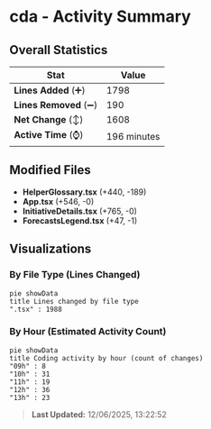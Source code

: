 # cda - Activity Summary 

## Overall Statistics

| Stat                   | Value                                                             |
| ---------------------- | ----------------------------------------------------------------- |
| **Lines Added** (➕)   | 1798                                          |
| **Lines Removed** (➖) | 190                                        |
| **Net Change** (↕)    | 1608                |
| **Active Time** (⌚)   | 196 minutes |


## Modified Files
- **HelperGlossary.tsx** (+440, -189)
- **App.tsx** (+546, -0)
- **InitiativeDetails.tsx** (+765, -0)
- **ForecastsLegend.tsx** (+47, -1)

## Visualizations

### By File Type (Lines Changed)

```mermaid
pie showData
title Lines changed by file type
".tsx" : 1988
```

### By Hour (Estimated Activity Count)

```mermaid
pie showData
title Coding activity by hour (count of changes)
"09h" : 8
"10h" : 31
"11h" : 19
"12h" : 36
"13h" : 23
```


> **Last Updated:** 12/06/2025, 13:22:52